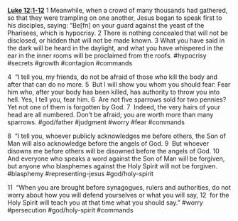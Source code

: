 **[Luke 12:1-12](http://www.blueletterbible.org/search/preSearch.cfm?Criteria=Luke+12.1-12&t=NIV)**
1 Meanwhile, when a crowd of many thousands had gathered, so that they were trampling on one another, Jesus began to speak first to his disciples, saying: “Be[fn] on your guard against the yeast of the Pharisees, which is hypocrisy. 2 There is nothing concealed that will not be disclosed, or hidden that will not be made known. 3 What you have said in the dark will be heard in the daylight, and what you have whispered in the ear in the inner rooms will be proclaimed from the roofs. #hypocrisy #secrets #growth #contagion #commands

4  “I tell you, my friends, do not be afraid of those who kill the body and after that can do no more. 5  But I will show you whom you should fear: Fear him who, after your body has been killed, has authority to throw you into hell. Yes, I tell you, fear him. 6  Are not five sparrows sold for two pennies? Yet not one of them is forgotten by God. 7  Indeed, the very hairs of your head are all numbered. Don’t be afraid; you are worth more than many sparrows. #god/father #judgment #worry #fear #commands

8  “I tell you, whoever publicly acknowledges me before others, the Son of Man will also acknowledge before the angels of God. 9  But whoever disowns me before others will be disowned before the angels of God. 10  And everyone who speaks a word against the Son of Man will be forgiven, but anyone who blasphemes against the Holy Spirit will not be forgiven.
#blasphemy #representing-jesus #god/holy-spirit 

11  “When you are brought before synagogues, rulers and authorities, do not worry about how you will defend yourselves or what you will say, 12  for the Holy Spirit will teach you at that time what you should say.” #worry #persecution #god/holy-spirit #commands